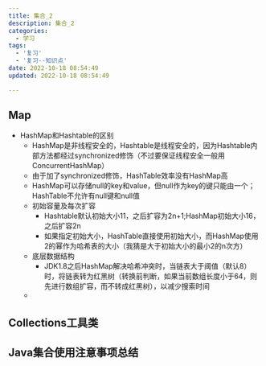 ```yaml
---
title: 集合_2
description: 集合_2
categories:
  - 学习
tags:
  - '复习'
  - '复习--知识点' 
date: 2022-10-18 08:54:49
updated: 2022-10-18 08:54:49

---
```




## Map

- HashMap和Hashtable的区别
  - HashMap是非线程安全的，Hashtable是线程安全的，因为Hashtable内部方法都经过synchronized修饰（不过要保证线程安全一般用ConcurrentHashMap）
  - 由于加了synchronized修饰，HashTable效率没有HashMap高
  - HashMap可以存储null的key和value，但null作为key的键只能由一个；HashTable不允许有null键和null值
  - 初始容量及每次扩容
    - Hashtable默认初始大小11，之后扩容为2n+1;HashMap初始大小16，之后扩容2n
    - 如果指定初始大小，HashTable直接使用初始大小，而HashMap使用2的幂作为哈希表的大小（我猜是大于初始大小的最小2的n次方）
  - 底层数据结构
    - JDK1.8之后HashMap解决哈希冲突时，当链表大于阈值（默认8）时，将链表转为红黑树（转换前判断，如果当前数组长度小于64，则先进行数组扩容，而不转成红黑树），以减少搜索时间
  - 

## Collections工具类

## Java集合使用注意事项总结



